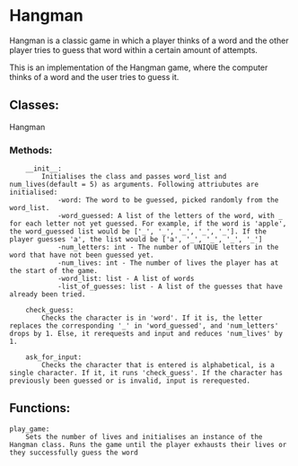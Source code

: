# Hangman
Hangman is a classic game in which a player thinks of a word and the other player tries to guess that word within a certain amount of attempts.

This is an implementation of the Hangman game, where the computer thinks of a word and the user tries to guess it. 

## Classes: 
Hangman

### Methods:
        __init__: 
            Initialises the class and passes word_list and num_lives(default = 5) as arguments. Following attriubutes are initialised:
                -word: The word to be guessed, picked randomly from the word_list.
                -word_guessed: A list of the letters of the word, with _ for each letter not yet guessed. For example, if the word is 'apple', the word_guessed list would be ['_', '_', '_', '_', '_']. If the player guesses 'a', the list would be ['a', '_', '_', '_', '_']
                -num_letters: int - The number of UNIQUE letters in the word that have not been guessed yet.
                -num_lives: int - The number of lives the player has at the start of the game.
                -word_list: list - A list of words
                -list_of_guesses: list - A list of the guesses that have already been tried.

        check_guess:
            Checks the character is in 'word'. If it is, the letter replaces the corresponding '_' in 'word_guessed', and 'num_letters' drops by 1. Else, it rerequests and input and reduces 'num_lives' by 1.
        
        ask_for_input:
            Checks the character that is entered is alphabetical, is a single character. If it, it runs 'check_guess'. If the character has previously been guessed or is invalid, input is rerequested.


## Functions:
    play_game:
        Sets the number of lives and initialises an instance of the Hangman class. Runs the game until the player exhausts their lives or they successfully guess the word